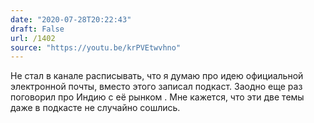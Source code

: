 ```yaml
---
date: "2020-07-28T20:22:43"
draft: False
url: /1402
source: "https://youtu.be/krPVEtwvhno"
---
```


Не стал в канале расписывать, что я думаю про идею официальной электронной почты, вместо этого записал подкаст. Заодно еще раз поговорил про Индию с её рынком . Мне кажется, что эти две темы даже в подкасте не случайно сошлись.
